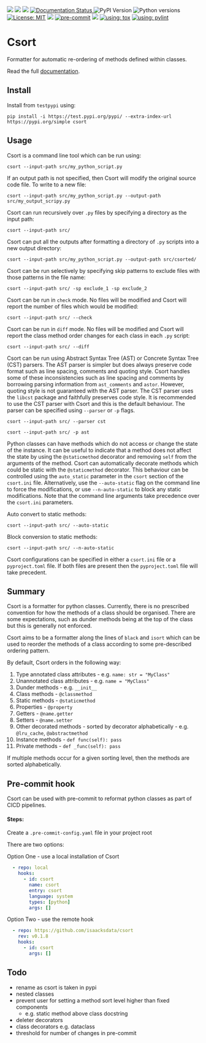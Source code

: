<a href="https://github.com/isaacksdata/csort/actions/workflows/test_publish.yaml"><img src="https://github.com/isaacksdata/csort/actions/workflows/test_publish.yaml/badge.svg"></a>
<a href="https://github.com/isaacksdata/csort/actions/workflows/tox_ci.yaml"><img src="https://github.com/isaacksdata/csort/actions/workflows/tox_ci.yaml/badge.svg"></a>
<a href="https://codecov.io/gh/isaacksdata/csort"><img src="https://codecov.io/gh/isaacksdata/csort/branch/main/graph/badge.svg"></a>
<a href='https://csort.readthedocs.io/en/latest/?badge=latest'>
<img src='https://readthedocs.org/projects/csort/badge/?version=latest' alt='Documentation Status' />
</a>
![PyPI Version](https://img.shields.io/pypi/v/csort.svg)
![Python versions](https://img.shields.io/badge/Python-3.9--3.12-blue.svg)
<a href="https://github.com/isaacksdata/csort/blob/main/LICENSE"><img alt="License: MIT" src="https://black.readthedocs.io/en/stable/_static/license.svg"></a>
<a href="https://github.com/psf/black"><img src="https://img.shields.io/badge/code%20style-black-000000.svg"></a>
<a href="https://github.com/pre-commit/pre-commit"><img src="https://img.shields.io/badge/pre--commit-enabled-brightgreen?logo=pre-commit" alt="pre-commit" style="max-width:100%;"></a>
<a href="https://mypy-lang.org/"><img src="https://www.mypy-lang.org/static/mypy_badge.svg"></a>
<a href="https://tox.wiki/en/4.15.0/"><img alt="using: tox" src="https://img.shields.io/badge/using-tox-00AA00.svg"></a>
<a href="https://pylint.readthedocs.io/en/stable/"><img alt="using: pylint" src="https://img.shields.io/badge/pylint-10.0-blue.svg"></a>

# Csort

Formatter for automatic re-ordering of methods defined within classes.

Read the full [documentation](http://csort.readthedocs.io/).

## Install

Install from `testpypi` using:

```commandline
pip install -i https://test.pypi.org/pypi/ --extra-index-url https://pypi.org/simple csort
```

## Usage

Csort is a command line tool which can be run using:

```commandline
csort --input-path src/my_python_script.py
```

If an output path is not specified, then Csort will modify the original source code file. To write to a new file:

```commandline
csort --input-path src/my_python_script.py --output-path src/my_output_scripy.py
```

Csort can run recursively over `.py` files by specifying a directory as the input path:

```commandline
csort --input-path src/
```

Csort can put all the outputs after formatting a directory of `.py` scripts into a new output directory:

```commandline
csort --input-path src/my_python_script.py --output-path src/csorted/
```

Csort can be run selectively by specifying skip patterns to exclude files with those patterns in the file name:

```commandline
csort --input-path src/ -sp exclude_1 -sp exclude_2
```

Csort can be run in `check` mode. No files will be modified and Csort will report the number of files which would be
modified:

```commandline
csort --input-path src/ --check
```

Csort can be run in `diff` mode. No files will be modified and Csort will report the class method order changes for
each class in each `.py` script:

```commandline
csort --input-path src/ --diff
```

Csort can be run using Abstract Syntax Tree (AST) or Concrete Syntax Tree (CST) parsers. The AST parser is simpler
but does always preserve code format such as line spacing, comments and quoting style. Csort handles some of these
inconsistencies such as line spacing and comments by borrowing parsing information from `ast_comments` and `astor`.
However, quoting style is not guaranteed with the AST parser. The CST parser uses the `libcst` package and faithfully
preserves code style. It is recommended to use the CST parser with Csort and this is the default behaviour.
The parser can be specified using `--parser` or `-p` flags.

```commandline
csort --input-path src/ --parser cst
```

```commandline
csort --input-path src/ -p ast
```

Python classes can have methods which do not access or change the state of the instance. It can be useful to indicate
that a method does not affect the state by using the `@staticmethod` decorator and removing `self` from the
arguments of the method. Csort can automatically decorate methods which could be static with the `@staticmethod`
decorator. This behaviour can be controlled using the `auto_static` parameter in the `csort` section of the
`csort.ini` file. Alternatively, use the `--auto-static` flag on the command line to force the modifications, or use
`--n-auto-static` to block any static modifications. Note that the command line arguments take precedence over the
`csort.ini` parameters.

Auto convert to static methods:

```commandline
csort --input-path src/ --auto-static
```

Block conversion to static methods:

```commandline
csort --input-path src/ --n-auto-static
```

Csort configurations can be specified in either a `csort.ini` file or a `pyproject.toml` file. If both files are
present then the `pyproject.toml` file will take precedent.

## Summary

Csort is a formatter for python classes. Currently, there is no prescribed convention for how the methods of a class
should be organised. There are some expectations, such as dunder methods being at the top of the class but this is
generally not enforced.

Csort aims to be a formatter along the lines of `black` and `isort` which can be used to reorder the methods of a class
according to some pre-described ordering pattern.

By default, Csort orders in the following way:

1. Type annotated class attributes - e.g. `name: str = "MyClass"`
1. Unannotated class attributes - e.g. `name = "MyClass"`
1. Dunder methods - e.g. `__init__`
1. Class methods - `@classmethod`
1. Static methods - `@staticmethod`
1. Properties - `@property`
1. Getters - `@name.getter`
1. Setters - `@name.setter`
1. Other decorated methods - sorted by decorator alphabetically - e.g. `@lru_cache`, `@abstractmethod`
1. Instance methods - `def func(self): pass`
1. Private methods - `def _func(self): pass`

If multiple methods occur for a given sorting level, then the methods are sorted alphabetically.

## Pre-commit hook

Csort can be used with pre-commit to reformat python classes as part of CICD pipelines.

#### Steps:

Create a `.pre-commit-config.yaml` file in your project root

There are two options:

Option One - use a local installation of Csort

```yaml
  - repo: local
    hooks:
      - id: csort
        name: csort
        entry: csort
        language: system
        types: [python]
        args: []
```

Option Two - use the remote hook

```yaml
  - repo: https://github.com/isaacksdata/csort
    rev: v0.1.8
    hooks:
      - id: csort
        args: []
```

## Todo

- rename as csort is taken in pypi
- nested classes
- prevent user for setting a method sort level higher than fixed components
  - e.g. static method above class docstring
- deleter decorators
- class decorators e.g. dataclass
- threshold for number of changes in pre-commit
